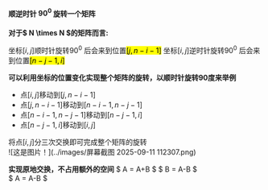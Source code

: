 #### 顺逆时针 $90^0$ 旋转一个矩阵 
**对于$ N \times N $的矩阵而言:**  

坐标$[i,j]$顺时针旋转$90^0$ 后会来到位置<mark>$[j,n-i-1]$</mark>
坐标$[i,j]$逆时针旋转$90^0$ 后会来到位置<mark>$[n-j-1,i]$</mark>

**可以利用坐标的位置变化实现整个矩阵的旋转，以顺时针旋转90度来举例**  
- 点$[i,j]$移动到$[j,n-i-1]$
- 点$[j,n-i-1]$移动到$[n-i-1,n-j-1]$
- 点$[n-i-1,n-j-1]$移动到$[n-j-1,i]$
- 点$[n-j-1,i]$移动到$[i,j]$  

将点$[i,j]$分三次交换即可完成整个矩阵的旋转  
![这是图片！](../images/屏幕截图 2025-09-11 112307.png)

**实现原地交换，不占用额外的空间**
$ A = A+B $ 
$ B = A-B $  
$ A = A-B $

